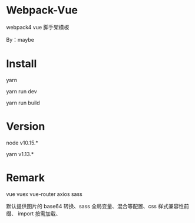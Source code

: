 # Webpack-Vue

webpack4 vue 脚手架模板

By：maybe

# Install

yarn

yarn run dev

yarn run build

# Version

node v10.15.\*

yarn v1.13.\*

# Remark

vue
vuex
vue-router
axios
sass

默认提供图片的 base64 转换、sass 全局变量、混合等配置、css 样式兼容性前缀、
import 按需加载、
